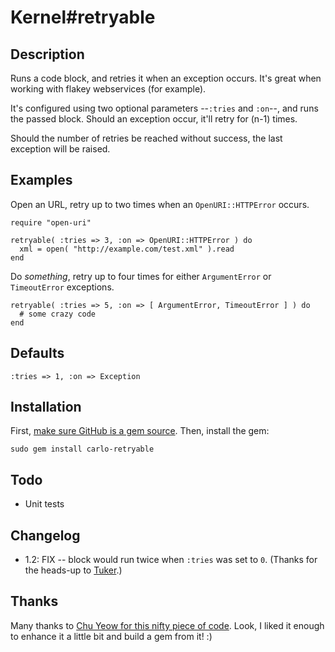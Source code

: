 # Kernel#retryable

## Description

Runs a code block, and retries it when an exception occurs. It's great when
working with flakey webservices (for example).

It's configured using two optional parameters --`:tries` and `:on`--, and
runs the passed block. Should an exception occur, it'll retry for (n-1) times.

Should the number of retries be reached without success, the last exception
will be raised.


## Examples

Open an URL, retry up to two times when an `OpenURI::HTTPError` occurs.

    require "open-uri"
    
    retryable( :tries => 3, :on => OpenURI::HTTPError ) do
      xml = open( "http://example.com/test.xml" ).read
    end

Do _something_, retry up to four times for either `ArgumentError` or 
`TimeoutError` exceptions.

    retryable( :tries => 5, :on => [ ArgumentError, TimeoutError ] ) do
      # some crazy code
    end


## Defaults

    :tries => 1, :on => Exception
    
  
## Installation

First, [make sure GitHub is a gem source](http://gems.github.com/). Then, install the gem:

    sudo gem install carlo-retryable
    

## Todo

* Unit tests


## Changelog

*   1.2: FIX -- block would run twice when `:tries` was set to `0`. (Thanks for the
    heads-up to [Tuker](http://github.com/tuker).)


## Thanks

Many thanks to [Chu Yeow for this nifty piece of code](http://blog.codefront.net/2008/01/14/retrying-code-blocks-in-ruby-on-exceptions-whatever/). Look, I liked it
enough to enhance it a little bit and build a gem from it! :)

